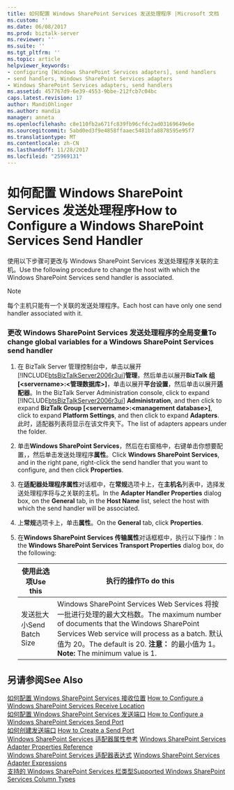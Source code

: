 ```yaml
---
title: 如何配置 Windows SharePoint Services 发送处理程序 |Microsoft 文档
ms.custom: ''
ms.date: 06/08/2017
ms.prod: biztalk-server
ms.reviewer: ''
ms.suite: ''
ms.tgt_pltfrm: ''
ms.topic: article
helpviewer_keywords:
- configuring [Windows SharePoint Services adapters], send handlers
- send handlers, Windows SharePoint Services adapters
- Windows SharePoint Services adapters, send handlers
ms.assetid: 457767d9-6e39-4553-9bbe-212fcb7c04bc
caps.latest.revision: 17
author: MandiOhlinger
ms.author: mandia
manager: anneta
ms.openlocfilehash: c8e110fb2a671fc839fb96cfdc2ad03169649e6e
ms.sourcegitcommit: 5abd0ed3f9e4858ffaaec5481bfa8878595e95f7
ms.translationtype: MT
ms.contentlocale: zh-CN
ms.lasthandoff: 11/28/2017
ms.locfileid: "25969131"
---
```

# <a name="how-to-configure-a-windows-sharepoint-services-send-handler"></a><span data-ttu-id="ef142-102">如何配置 Windows SharePoint Services 发送处理程序</span><span class="sxs-lookup"><span data-stu-id="ef142-102">How to Configure a Windows SharePoint Services Send Handler</span></span>
<span data-ttu-id="ef142-103">使用以下步骤可更改与 Windows SharePoint Services 发送处理程序关联的主机。</span><span class="sxs-lookup"><span data-stu-id="ef142-103">Use the following procedure to change the host with which the Windows SharePoint Services send handler is associated.</span></span>  
  
> [!NOTE]
>  <span data-ttu-id="ef142-104">每个主机只能有一个关联的发送处理程序。</span><span class="sxs-lookup"><span data-stu-id="ef142-104">Each host can have only one send handler associated with it.</span></span>  
  
### <a name="to-change-global-variables-for-a-windows-sharepoint-services-send-handler"></a><span data-ttu-id="ef142-105">更改 Windows SharePoint Services 发送处理程序的全局变量</span><span class="sxs-lookup"><span data-stu-id="ef142-105">To change global variables for a Windows SharePoint Services send handler</span></span>  
  
1.  <span data-ttu-id="ef142-106">在 BizTalk Server 管理控制台中，单击以展开[!INCLUDE[btsBizTalkServer2006r3ui](../includes/btsbiztalkserver2006r3ui-md.md)]**管理**，然后单击以展开**BizTalk 组 [\<servername\>:\<管理数据库\>]**，单击以展开**平台设置**，然后单击以展开**适配器**。</span><span class="sxs-lookup"><span data-stu-id="ef142-106">In the BizTalk Server Administration console, click to expand [!INCLUDE[btsBizTalkServer2006r3ui](../includes/btsbiztalkserver2006r3ui-md.md)] **Administration**, and then click to expand **BizTalk Group [\<servername\>:\<management database\>]**, click to expand **Platform Settings**, and then click to expand **Adapters**.</span></span> <span data-ttu-id="ef142-107">此时，适配器列表将显示在该文件夹下。</span><span class="sxs-lookup"><span data-stu-id="ef142-107">The list of adapters appears under the folder.</span></span>  
  
2.  <span data-ttu-id="ef142-108">单击**Windows SharePoint Services**，然后在右窗格中，右键单击你想要配置，，然后单击发送处理程序**属性**。</span><span class="sxs-lookup"><span data-stu-id="ef142-108">Click **Windows SharePoint Services**, and in the right pane, right-click the send handler that you want to configure, and then click **Properties**.</span></span>  
  
3.  <span data-ttu-id="ef142-109">在**适配器处理程序属性**对话框中，在**常规**选项卡上，在**主机名**列表中，选择发送处理程序将与之关联的主机。</span><span class="sxs-lookup"><span data-stu-id="ef142-109">In the **Adapter Handler Properties** dialog box, on the **General** tab, in the **Host Name** list, select the host with which the send handler will be associated.</span></span>  
  
4.  <span data-ttu-id="ef142-110">上**常规**选项卡上，单击**属性**。</span><span class="sxs-lookup"><span data-stu-id="ef142-110">On the **General** tab, click **Properties**.</span></span>  
  
5.  <span data-ttu-id="ef142-111">在**Windows SharePoint Services 传输属性**对话框框中，执行以下操作：</span><span class="sxs-lookup"><span data-stu-id="ef142-111">In the **Windows SharePoint Services Transport Properties** dialog box, do the following:</span></span>  
  
    |<span data-ttu-id="ef142-112">使用此选项</span><span class="sxs-lookup"><span data-stu-id="ef142-112">Use this</span></span>|<span data-ttu-id="ef142-113">执行的操作</span><span class="sxs-lookup"><span data-stu-id="ef142-113">To do this</span></span>|  
    |--------------|----------------|  
    |<span data-ttu-id="ef142-114">发送批大小</span><span class="sxs-lookup"><span data-stu-id="ef142-114">Send Batch Size</span></span>|<span data-ttu-id="ef142-115">Windows SharePoint Services Web Services 将按一批进行处理的最大文档数。</span><span class="sxs-lookup"><span data-stu-id="ef142-115">The maximum number of documents that the Windows SharePoint Services Web service will process as a batch.</span></span> <span data-ttu-id="ef142-116">默认值为 20。</span><span class="sxs-lookup"><span data-stu-id="ef142-116">The default is 20.</span></span> <span data-ttu-id="ef142-117">**注意：** 的最小值为 1。</span><span class="sxs-lookup"><span data-stu-id="ef142-117">**Note:**  The minimum value is 1.</span></span>|  
  
## <a name="see-also"></a><span data-ttu-id="ef142-118">另请参阅</span><span class="sxs-lookup"><span data-stu-id="ef142-118">See Also</span></span>  
 <span data-ttu-id="ef142-119">[如何配置 Windows SharePoint Services 接收位置](../core/how-to-configure-a-windows-sharepoint-services-receive-location.md) </span><span class="sxs-lookup"><span data-stu-id="ef142-119">[How to Configure a Windows SharePoint Services Receive Location](../core/how-to-configure-a-windows-sharepoint-services-receive-location.md) </span></span>  
 <span data-ttu-id="ef142-120">[如何配置 Windows SharePoint Services 发送端口](../core/how-to-configure-a-windows-sharepoint-services-send-port.md) </span><span class="sxs-lookup"><span data-stu-id="ef142-120">[How to Configure a Windows SharePoint Services Send Port](../core/how-to-configure-a-windows-sharepoint-services-send-port.md) </span></span>  
 <span data-ttu-id="ef142-121">[如何创建发送端口](../core/how-to-create-a-send-port2.md) </span><span class="sxs-lookup"><span data-stu-id="ef142-121">[How to Create a Send Port](../core/how-to-create-a-send-port2.md) </span></span>  
 <span data-ttu-id="ef142-122">[Windows SharePoint Services 适配器属性参考](../core/windows-sharepoint-services-adapter-properties-reference.md) </span><span class="sxs-lookup"><span data-stu-id="ef142-122">[Windows SharePoint Services Adapter Properties Reference](../core/windows-sharepoint-services-adapter-properties-reference.md) </span></span>  
 <span data-ttu-id="ef142-123">[Windows SharePoint Services 适配器表达式](../core/windows-sharepoint-services-adapter-expressions.md) </span><span class="sxs-lookup"><span data-stu-id="ef142-123">[Windows SharePoint Services Adapter Expressions](../core/windows-sharepoint-services-adapter-expressions.md) </span></span>  
 [<span data-ttu-id="ef142-124">支持的 Windows SharePoint Services 栏类型</span><span class="sxs-lookup"><span data-stu-id="ef142-124">Supported Windows SharePoint Services Column Types</span></span>](../core/supported-windows-sharepoint-services-column-types.md)